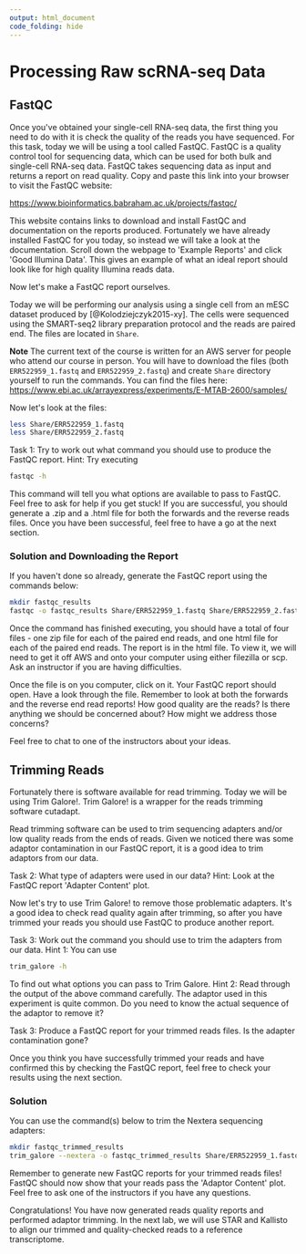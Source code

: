 ```yaml
---
output: html_document
code_folding: hide
---
```




# Processing Raw scRNA-seq Data

## FastQC

Once you've obtained your single-cell RNA-seq data, the first thing you need to do with it is check the quality of the reads you have sequenced. For this task, today we will be using a tool called FastQC. FastQC is a quality control tool for sequencing data, which can be used for both bulk and single-cell RNA-seq data. FastQC takes sequencing data as input and returns a report on read quality. Copy and paste this link into your browser to visit the FastQC website:

https://www.bioinformatics.babraham.ac.uk/projects/fastqc/

This website contains links to download and install FastQC and documentation on the reports produced. Fortunately we have already installed FastQC for you today, so instead we will take a look at the documentation. Scroll down the webpage to 'Example Reports' and click 'Good Illumina Data'. This gives an example of what an ideal report should look like for high quality Illumina reads data.

Now let's make a FastQC report ourselves.

Today we will be performing our analysis using a single cell from an mESC dataset produced by [@Kolodziejczyk2015-xy]. The cells were sequenced using the SMART-seq2 library preparation protocol and the reads are paired end. The files are located in `Share`. 

__Note__ The current text of the course is written for an AWS server for people who attend our course in person. You will have to download the files (both `ERR522959_1.fastq` and `ERR522959_2.fastq`) and create `Share` directory yourself to run the commands. You can find the files here: https://www.ebi.ac.uk/arrayexpress/experiments/E-MTAB-2600/samples/

Now let's look at the files:

```bash
less Share/ERR522959_1.fastq
less Share/ERR522959_2.fastq
```

Task 1: Try to work out what command you should use to produce the FastQC report. Hint: Try executing


```bash
fastqc -h
```

This command will tell you what options are available to pass to FastQC. Feel free to ask for help if you get stuck! If you are successful, you should generate a .zip and a .html file for both the forwards and the reverse reads files. Once you have been successful, feel free to have a go at the next section.


### Solution and Downloading the Report

If you haven't done so already, generate the FastQC report using the commands below:


```bash
mkdir fastqc_results
fastqc -o fastqc_results Share/ERR522959_1.fastq Share/ERR522959_2.fastq
```

Once the command has finished executing, you should have a total of four files - one zip file for each of the paired end reads, and one html file for each of the paired end reads. The report is in the html file. To view it, we will need to get it off AWS and onto your computer using either filezilla or scp. Ask an instructor if you are having difficulties.

Once the file is on you computer, click on it. Your FastQC report should open. Have a look through the file. Remember to look at both the forwards and the reverse end read reports! How good quality are the reads? Is there anything we should be concerned about? How might we address those concerns?

Feel free to chat to one of the instructors about your ideas.

## Trimming Reads

Fortunately there is software available for read trimming. Today we will be using Trim Galore!. Trim Galore! is a wrapper for the reads trimming software cutadapt.

Read trimming software can be used to trim sequencing adapters and/or low quality reads from the ends of reads. Given we noticed there was some adaptor contamination in our FastQC report, it is a good idea to trim adaptors from our data.

Task 2: What type of adapters were used in our data? Hint: Look at the FastQC report 'Adapter Content' plot.

Now let's try to use Trim Galore! to remove those problematic adapters. It's a good idea to check read quality again after trimming, so after you have trimmed your reads you should use FastQC to produce another report.

Task 3: Work out the command you should use to trim the adapters from our data. Hint 1: You can use 


```bash
trim_galore -h
```

To find out what options you can pass to Trim Galore.
Hint 2: Read through the output of the above command carefully. The adaptor used in this experiment is quite common. Do you need to know the actual sequence of the adaptor to remove it?

Task 3: Produce a FastQC report for your trimmed reads files. Is the adapter contamination gone?

Once you think you have successfully trimmed your reads and have confirmed this by checking the FastQC report, feel free to check your results using the next section.

### Solution

You can use the command(s) below to trim the Nextera sequencing adapters:


```bash
mkdir fastqc_trimmed_results
trim_galore --nextera -o fastqc_trimmed_results Share/ERR522959_1.fastq Share/ERR522959_2.fastq
```

Remember to generate new FastQC reports for your trimmed reads files! FastQC should now show that your reads pass the 'Adaptor Content' plot. Feel free to ask one of the instructors if you have any questions.

Congratulations! You have now generated reads quality reports and performed adaptor trimming. In the next lab, we will use STAR and Kallisto to align our trimmed and quality-checked reads to a reference transcriptome.


